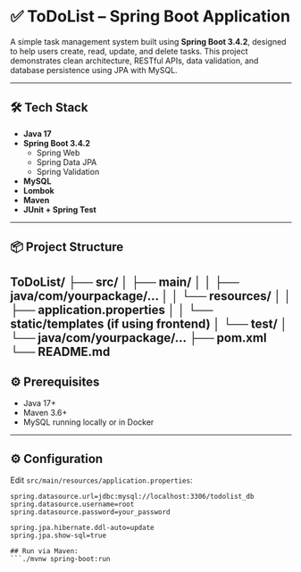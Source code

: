 # ✅ ToDoList – Spring Boot Application

A simple task management system built using **Spring Boot 3.4.2**, designed to help users create, read, update, and delete tasks. This project demonstrates clean architecture, RESTful APIs, data validation, and database persistence using JPA with MySQL.

---

## 🛠️ Tech Stack

- **Java 17**
- **Spring Boot 3.4.2**
  - Spring Web
  - Spring Data JPA
  - Spring Validation
- **MySQL**
- **Lombok**
- **Maven**
- **JUnit + Spring Test**

---

## 📦 Project Structure

ToDoList/
├── src/
│ ├── main/
│ │ ├── java/com/yourpackage/...
│ │ └── resources/
│ │ ├── application.properties
│ │ └── static/templates (if using frontend)
│ └── test/
│ └── java/com/yourpackage/...
├── pom.xml
└── README.md
---

## ⚙️ Prerequisites

- Java 17+
- Maven 3.6+
- MySQL running locally or in Docker

---

## ⚙️ Configuration

Edit `src/main/resources/application.properties`:

```properties
spring.datasource.url=jdbc:mysql://localhost:3306/todolist_db
spring.datasource.username=root
spring.datasource.password=your_password

spring.jpa.hibernate.ddl-auto=update
spring.jpa.show-sql=true

## Run via Maven:
```./mvnw spring-boot:run

